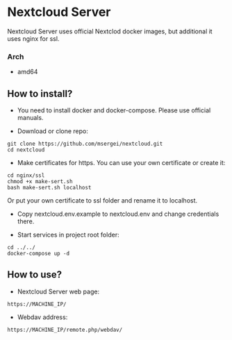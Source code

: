 # Nextcloud Server

Nextcloud Server uses official Nextclod docker images, but additional it uses nginx for ssl.

### Arch
- amd64

## How to install?

- You need to install docker and docker-compose. Please use official manuals.

- Download or clone repo:
```
git clone https://github.com/msergei/nextcloud.git
cd nextcloud
```

- Make certificates for https. You can use your own certificate or create it:
```
cd nginx/ssl
chmod +x make-sert.sh
bash make-sert.sh localhost
```
Or put your own certificate to ssl folder and rename it to localhost.

- Copy nextcloud.env.example to nextcloud.env and change credentials there.

- Start services in project root folder:
```
cd ../../
docker-compose up -d
```

## How to use?

- Nextcloud Server web page:
```
https://MACHINE_IP/
```

- Webdav address:
```
https://MACHINE_IP/remote.php/webdav/
```
